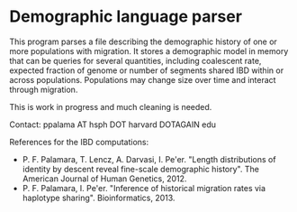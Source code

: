 # Demographic language parser

This program parses a file describing the demographic history of one or more populations with migration. It stores a demographic model in memory that can be queries for several quantities, including coalescent rate, expected fraction of genome or number of segments shared IBD within or across populations. Populations may change size over time and interact through migration.

This is work in progress and much cleaning is needed.

Contact: ppalama AT hsph DOT harvard DOTAGAIN edu

References for the IBD computations:
- P. F. Palamara, T. Lencz, A. Darvasi, I. Pe'er. "Length distributions of identity by descent reveal fine-scale demographic history". The American Journal of Human Genetics, 2012. 
- P. F. Palamara, I. Pe'er. "Inference of historical migration rates via haplotype sharing". Bioinformatics, 2013.
